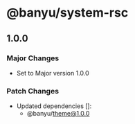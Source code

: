 # @banyu/system-rsc

## 1.0.0

### Major Changes

- Set to Major version 1.0.0

### Patch Changes

- Updated dependencies []:
  - @banyu/theme@1.0.0
